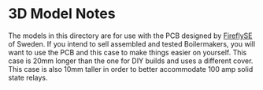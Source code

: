 # 3D Model Notes

The models in this directory are for use with the PCB designed by [FireflySE](https://github.com/FireflySE) of Sweden. If you intend to sell assembled and tested Boilermakers, you will want to use the PCB and this case to make things easier on yourself. This case is 20mm longer than the one for DIY builds and uses a different cover. This case is also 10mm taller in order to better accommodate 100 amp solid state relays.
